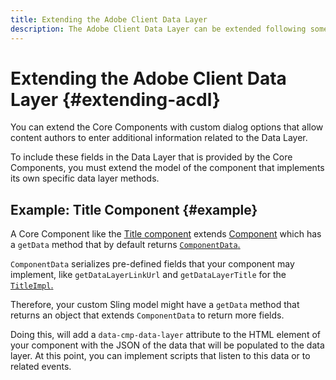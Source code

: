 ```yaml
---
title: Extending the Adobe Client Data Layer
description: The Adobe Client Data Layer can be extended following some basic patterns
---
```


# Extending the Adobe Client Data Layer {#extending-acdl}

You can extend the Core Components with custom dialog options that allow content authors to enter additional information related to the Data Layer.

To include these fields in the Data Layer that is provided by the Core Components, you must extend the model of the component that implements its own specific data layer methods.

## Example: Title Component {#example}

A Core Component like the [Title component](https://github.com/adobe/aem-core-wcm-components/blob/master/bundles/core/src/main/java/com/adobe/cq/wcm/core/components/models/Title.java) extends [Component](https://github.com/adobe/aem-core-wcm-components/blob/master/bundles/core/src/main/java/com/adobe/cq/wcm/core/components/models/Title.java) which has a `getData` method that by default returns [`ComponentData`.](https://github.com/adobe/aem-core-wcm-components/blob/master/bundles/core/src/main/java/com/adobe/cq/wcm/core/components/models/datalayer/ComponentData.java)

`ComponentData` serializes pre-defined fields that your component may implement, like `getDataLayerLinkUrl` and `getDataLayerTitle` for the [`TitleImpl`.](https://github.com/adobe/aem-core-wcm-components/blob/master/bundles/core/src/main/java/com/adobe/cq/wcm/core/components/internal/models/v1/TitleImpl.java)

Therefore, your custom Sling model might have a `getData` method that returns an object that extends `ComponentData` to return more fields.

Doing this, will add a `data-cmp-data-layer` attribute to the HTML element of your component with the JSON of the data that will be populated to the data layer. At this point, you can implement scripts that listen to this data or to related events.
